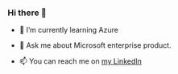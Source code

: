 ### Hi there 👋


- 🌱 I’m currently learning Azure

- 💬 Ask me about Microsoft enterprise product.

- 📫 You can reach me on [my LinkedIn](https://www.linkedin.com/in/joaovascopereira/)



<!--
**theJvp/theJvp** is a ✨ _special_ ✨ repository because its `README.md` (this file) appears on your GitHub profile.

Here are some ideas to get you started:

- 🔭 I’m currently working on ...
- 🌱 I’m currently learning ...
- 👯 I’m looking to collaborate on ...
- 🤔 I’m looking for help with ...
- 💬 Ask me about ...
- 📫 How to reach me: ...
- 😄 Pronouns: ...
- ⚡ Fun fact: ...
-->
